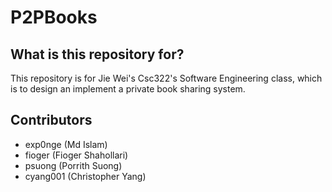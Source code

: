 # P2PBooks

## What is this repository for?
This repository is for Jie Wei's Csc322's Software Engineering class, which is to design an implement a private book sharing system.

## Contributors
* exp0nge (Md Islam)
* fioger (Fioger Shahollari)
* psuong (Porrith Suong)
* cyang001 (Christopher Yang)
